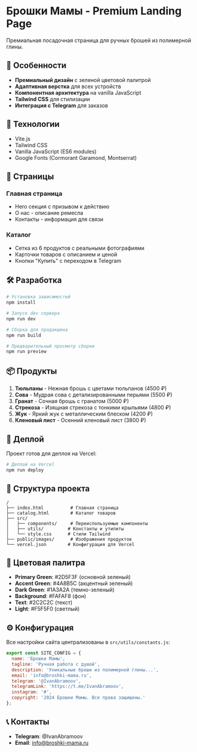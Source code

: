 # Брошки Мамы - Premium Landing Page

Премиальная посадочная страница для ручных брошей из полимерной глины.

## 🎨 Особенности

- **Премиальный дизайн** с зеленой цветовой палитрой
- **Адаптивная верстка** для всех устройств
- **Компонентная архитектура** на vanilla JavaScript
- **Tailwind CSS** для стилизации
- **Интеграция с Telegram** для заказов

## 🚀 Технологии

- Vite.js
- Tailwind CSS
- Vanilla JavaScript (ES6 modules)
- Google Fonts (Cormorant Garamond, Montserrat)

## 📱 Страницы

### Главная страница
- Hero секция с призывом к действию
- О нас - описание ремесла
- Контакты - информация для связи

### Каталог
- Сетка из 6 продуктов с реальными фотографиями
- Карточки товаров с описанием и ценой
- Кнопки "Купить" с переходом в Telegram

## 🛠 Разработка

```bash
# Установка зависимостей
npm install

# Запуск dev сервера
npm run dev

# Сборка для продакшена
npm run build

# Предварительный просмотр сборки
npm run preview
```

## 📦 Продукты

1. **Тюльпаны** - Нежная брошь с цветами тюльпанов (4500 ₽)
2. **Сова** - Мудрая сова с детализированными перьями (5500 ₽)
3. **Гранат** - Сочная брошь с гранатом (5000 ₽)
4. **Стрекоза** - Изящная стрекоза с тонкими крыльями (4800 ₽)
5. **Жук** - Яркий жук с металлическим блеском (4200 ₽)
6. **Кленовый лист** - Осенний кленовый лист (3800 ₽)

## 🎯 Деплой

Проект готов для деплоя на Vercel:

```bash
# Деплой на Vercel
npm run deploy
```

## 📁 Структура проекта

```
/
├── index.html          # Главная страница
├── catalog.html        # Каталог товаров
├── src/
│   ├── components/     # Переиспользуемые компоненты
│   ├── utils/         # Константы и утилиты
│   └── style.css      # Стили Tailwind
├── public/images/      # Изображения продуктов
└── vercel.json        # Конфигурация для Vercel
```

## 🎨 Цветовая палитра

- **Primary Green**: #2D5F3F (основной зеленый)
- **Accent Green**: #4A8B5C (акцентный зеленый)
- **Dark Green**: #1A3A2A (темно-зеленый)
- **Background**: #FAFAF8 (фон)
- **Text**: #2C2C2C (текст)
- **Light**: #F5F5F0 (светлый)

## ⚙️ Конфигурация

Все настройки сайта централизованы в `src/utils/constants.js`:

```javascript
export const SITE_CONFIG = {
  name: 'Брошки Мамы',
  tagline: 'Ручная работа с душой',
  description: 'Уникальные броши из полимерной глины...',
  email: 'info@broshki-mama.ru',
  telegram: '@IvanAbramoov',
  telegramLink: 'https://t.me/IvanAbramoov',
  instagram: '#',
  copyright: '2024 Брошки Мамы. Все права защищены.'
};
```

## 📞 Контакты

- **Telegram**: @IvanAbramoov
- **Email**: info@broshki-mama.ru
